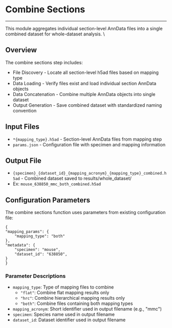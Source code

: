 # Combine Sections
---

This module aggregates individual section-level AnnData files into a single combined dataset for whole-dataset analysis. \

## Overview
The combine sections step includes:

- File Discovery - Locate all section-level h5ad files based on mapping type
- Data Loading - Verify files exist and load individual section AnnData objects 
- Data Concatenation - Combine multiple AnnData objects into single dataset
- Output Generation - Save combined dataset with standardized naming convention

## Input Files

- `*{mapping_type}.h5ad` - Section-level AnnData files from mapping step
- `params.json` - Configuration file with specimen and mapping information

## Output File
- `{specimen}_{dataset_id}_{mapping_acronym}_{mapping_type}_combined.h5ad` - Combined dataset saved to results/whole_dataset/
- Ex: `mouse_638850_mmc_both_combined.h5ad`

## Configuration Parameters
The combine sections function uses parameters from existing configuration file:

    {
    "mapping_params": {
        "mapping_type": "both"
    }, 
    "metadata": {
        "specimen": "mouse",
        "dataset_id": "638850",
    }
    }

### Parameter Descriptions

- `mapping_type`: Type of mapping files to combine
  - `"flat"`: Combine flat mapping results only
  - `"hrc"`: Combine hierarchical mapping results only
  - `"both"`: Combine files containing both mapping types
- `mapping_acronym`: Short identifier used in output filename (e.g., "mmc")
- `specimen`: Species name used in output filename
- `dataset_id`: Dataset identifier used in output filename
